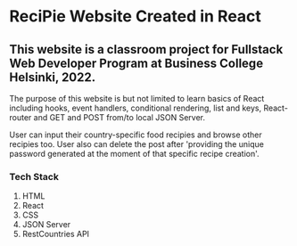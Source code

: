# ReciPie Website Created in React

## This website is a classroom project for Fullstack Web Developer Program at Business College Helsinki, 2022.

The purpose of this website is but not limited to learn basics of React including hooks, event handlers, conditional rendering, list and keys, React-router and GET and POST from/to local JSON Server.

User can input their country-specific food recipies and browse other recipies too.
User also can delete the post after 'providing the unique password generated at the moment of that specific recipe creation'.

### Tech Stack

1. HTML
1. React
1. CSS
1. JSON Server
1. RestCountries API
